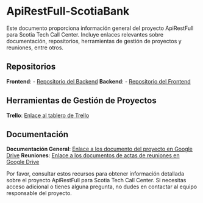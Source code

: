 # ApiRestFull-ScotiaBank

Este documento proporciona información general del proyecto ApiRestFull para Scotia Tech Call Center.
Incluye enlaces relevantes sobre documentación, repositorios, herramientas de gestión de proyectos y reuniones, entre otros.

## Repositorios

**Frontend**: - [Repositorio del Backend](https://github.com/sebastianzambrano/Backend-ApiRestFull-ScotiaBank.git)
**Backend**: - [Repositorio del Frontend](https://github.com/sebastianzambrano/Frontend-ApiRestFull-ScotiaBank.git)

## Herramientas de Gestión de Proyectos

**Trello**: [Enlace al tablero de Trello](https://trello.com/b/hLOZOp3C/arquitectura-sistemas-distruibudos)

## Documentación

**Documentación General**: [Enlace a los documento del proyecto en Google Drive](https://drive.google.com/drive/folders/1b3iAWZyGD2LcaX4VEOmchFUE2xqpNkEl?usp=share_link)
**Reuniones**: [Enlace a los documentos de actas de reuniones en Google Drive](https://drive.google.com/drive/folders/1fIet7THG-r-DtHDQJv5lwHGewSyFmI4v?usp=share_link)

Por favor, consultar estos recursos para obtener información detallada sobre el proyecto ApiRestFull para Scotia Tech Call Center. Si necesitas acceso adicional o tienes alguna pregunta, no dudes en contactar al equipo responsable del proyecto.
